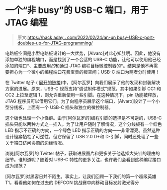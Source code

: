 # 一个“非 busy”的 USB-C 端口，用于 JTAG 编程

> 原文:[https://hack aday . com/2022/02/24/an-un busy-USB-c-port-doubles-up-for-JTAG-programming/](https://hackaday.com/2022/02/24/an-unbusy-usb-c-port-doubles-up-for-jtag-programming/)

电路板空间是小型电路板设计的一大优势，[Alvaro]对此心知肚明。因此，他没有添加单独的编程端口，而是找到了一个合适的 USB-C 功能，让他可以使用他已经添加的端口*、主要应用*的*和通过 JTAG 编程目标微控制器的*。结果是他不再需要担心为一个微小的编程端口花费宝贵的板空间；USB-C 端口为两者分时使用！

在 Twitter 帖子 ( [展开的链接](https://threadreaderapp.com/thread/1495860045728395278.html))中，【阿尔瓦罗】向我们展示了他的发现和封装解决方案的进展。原来，USB-C 规范支持“调试附件模式”规范，其中如果引脚 CC1 和 CC2 上拉至逻辑 1，则允许重新使用一些引脚。在这种情况下，pin 功能被释放，JTAG 程序员可以借用它们。为了向程序员展示这个端口，[Alvaro]设计了一个小型分线板，上面有一个 USB-C 插头和独立的微控制器。

这个板也处理一个小怪癖。由于[阿尔瓦罗的]编程引脚的选择是不可逆的，USB-C 插头只能以两种方式之一插入。为了让用户随时了解情况，这个分线板有一个红色 LED 指示不正确的方向，一个绿色 LED 指示正确的方向——非常漂亮。虽然这种设计怪癖牺牲了可逆性，但它保留了 USB 2.0 D+和 D-引脚，同时还处理了一些关于端口访问协商的边缘情况。

浏览[阿尔瓦罗]的 Twitter 帖子，获取进展图片和更多关于他选择大头针的理由的细节。谁知道呢？随着对 USB-C 特性的更多关注，也许我们会看到这种编程接口成为规范？

[阿尔瓦罗]对黑客日并不陌生。事实上，让我们回顾一下我们的第一个超级英雄 T1，看看他如何在过去的 DEFCON 挑战赛中向移动目标发射激光得分